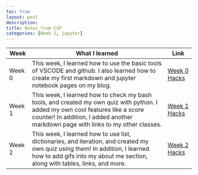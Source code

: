```yaml
---
toc: true
layout: post
description: 
title: Notes from CSP
categories: [Week 2, jupyter]
---
```

 

|Week  |What I learned|Link|
|------------|----------|--------|
|Week 0   |This week, I learned how to use the basic tools of VSCODE and github. I also learned how to create my first markdown and jupyter notebook pages on my blog.   |[Week 0 Hacks]("https://github.com/mmaxwu/ma/issues/2")|
|Week 1   |This week, I learned how to check my bash tools, and created my own quiz with python. I added my own cool features like a score counter! In addition, I added another markdown page with links to my other classes.   |[Week 1 Hacks]("https://github.com/mmaxwu/ma/issues/4")|
|Week 2      |This week, I learned how to use list, dictionaries, and iteration, and created my own quiz using them! In addition, I learned how to add gifs into my about me section, along with tables, links, and more.  |[Week 2 Hacks]("https://github.com/mmaxwu/ma/issues/5")|
 
 